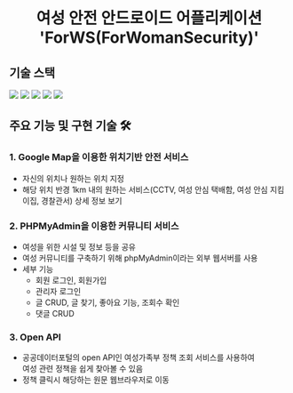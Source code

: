 <h1 align="center">여성 안전 안드로이드 어플리케이션 'ForWS(ForWomanSecurity)'</h1>

## 기술 스택
<p>
  <img src="https://img.shields.io/badge/Java-007396?style=flat-square&logo=Java&logoColor=white"/>
  <img src="https://img.shields.io/badge/Android-3DDC84?style=flat-square&logo=android&logoColor=white"/>
  <img src="https://img.shields.io/badge/GoogleMap-3766AB?style=flat-square&logo=Google&logoColor=white"/>
  <img src="https://img.shields.io/badge/OpenAPI-E6B91E?style=flat-square&logo=OpenAPI&logoColor=white"/>
  <img src="https://img.shields.io/badge/PHPMyAdmin-A8B9CC?style=flat-square&logo=PHPMyAdmin&logoColor=white"/>
</p>

## 주요 기능 및 구현 기술 🛠 
### 1. Google Map을 이용한 위치기반 안전 서비스
- 자신의 위치나 원하는 위치 지정
- 해당 위치 반경 1km 내의 원하는 서비스(CCTV, 여성 안심 택배함, 여성 안심 지킴이집, 경찰관서) 상세 정보 보기
### 2. PHPMyAdmin을 이용한 커뮤니티 서비스
- 여성을 위한 시설 및 정보 등을 공유
- 여성 커뮤니티를 구축하기 위해 phpMyAdmin이라는 외부 웹서버를 사용
- 세부 기능
  - 회원 로그인, 회원가입
  - 관리자 로그인
  - 글 CRUD, 글 찾기, 좋아요 기능, 조회수 확인
  - 댓글 CRUD
### 3. Open API
- 공공데이터포털의 open API인 여성가족부 정책 조회 서비스를 사용하여  
여성 관련 정책을 쉽게 찾아볼 수 있음
- 정책 클릭시 해당하는 원문 웹브라우저로 이동
